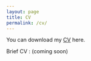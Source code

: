 ```yaml
---
layout: page
title: CV
permalink: /cv/
---
```


You can download my [CV](https://jaehlee.github.io/cv_Jaehoon_Lee.pdf) here. 

Brief CV : (coming soon)
